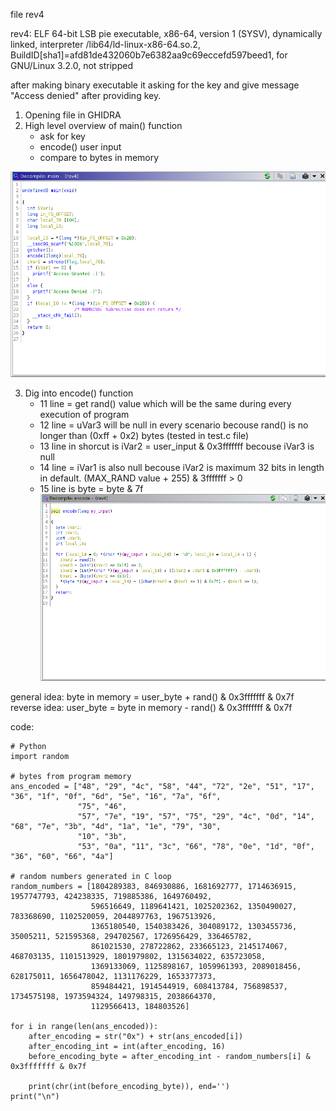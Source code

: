 file rev4

rev4: ELF 64-bit LSB pie executable, x86-64, version 1 (SYSV), dynamically linked, interpreter /lib64/ld-linux-x86-64.so.2, BuildID[sha1]=afd81de432060b7e6382aa9c69eccefd597beed1, for GNU/Linux 3.2.0, not stripped

after making binary executable it asking for the key and give message "Access denied" after providing key. 

1. Opening file in GHIDRA
2. High level overview of main() function
	- ask for key
	- encode() user input
	- compare to bytes in memory

![Alt text](/AccessDeniedCTF2022/binary/main-ghidra.png?raw=true "Title")

3. Dig into encode() function
	- 11 line = get rand() value which will be the same during every execution of program
	- 12 line = uVar3 will be null in every scenario becouse rand() is no longer than (0xff + 0x2) bytes (tested in test.c file)
	- 13 line in shorcut is iVar2 = user_input & 0x3fffffff becouse iVar3 is null
	- 14 line = iVar1 is also null becouse iVar2 is maximum 32 bits in length in default. (MAX_RAND value + 255) & 3fffffff > 0 
	- 15 line is byte = byte & 7f
![Alt text](/AccessDeniedCTF2022/binary/encode-ghidra.png?raw=true "Title")


general idea:
	byte in memory = user_byte + rand() & 0x3fffffff & 0x7f
reverse idea:
	user_byte = byte in memory - rand() & 0x3fffffff & 0x7f

code: 
```
# Python
import random

# bytes from program memory
ans_encoded = ["48", "29", "4c", "58", "44", "72", "2e", "51", "17", "36", "1f", "0f", "6d", "5e", "16", "7a", "6f",
               "75", "46",
               "57", "7e", "19", "57", "75", "29", "4c", "0d", "14", "68", "7e", "3b", "4d", "1a", "1e", "79", "30",
               "10", "3b",
               "53", "0a", "11", "3c", "66", "78", "0e", "1d", "0f", "36", "60", "66", "4a"]

# random numbers generated in C loop
random_numbers = [1804289383, 846930886, 1681692777, 1714636915, 1957747793, 424238335, 719885386, 1649760492,
                  596516649, 1189641421, 1025202362, 1350490027, 783368690, 1102520059, 2044897763, 1967513926,
                  1365180540, 1540383426, 304089172, 1303455736, 35005211, 521595368, 294702567, 1726956429, 336465782,
                  861021530, 278722862, 233665123, 2145174067, 468703135, 1101513929, 1801979802, 1315634022, 635723058,
                  1369133069, 1125898167, 1059961393, 2089018456, 628175011, 1656478042, 1131176229, 1653377373,
                  859484421, 1914544919, 608413784, 756898537, 1734575198, 1973594324, 149798315, 2038664370,
                  1129566413, 184803526]

for i in range(len(ans_encoded)):
    after_encoding = str("0x") + str(ans_encoded[i])
    after_encoding_int = int(after_encoding, 16)
    before_encoding_byte = after_encoding_int - random_numbers[i] & 0x3fffffff & 0x7f

    print(chr(int(before_encoding_byte)), end='')
print("\n")
```



